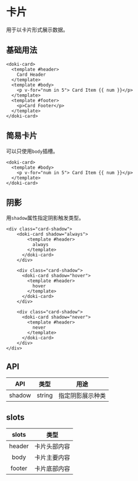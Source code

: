 # 卡片

用于以卡片形式展示数据。

## 基础用法

``` vue
<doki-card>
  <template #header>
    Card Header
  </template>
  <template #body>
    <p v-for="num in 5"> Card Item {{ num }}</p>
  </template>
  <template #footer>
    <p>Card Footer</p>
  </template>
</doki-card>
```

## 简易卡片

可以只使用`body`插槽。

```vue
<doki-card>
  <template #body>
    <p v-for="num in 5"> Card Item {{ num }}</p>
  </template>
</doki-card>
```

## 阴影

用`shadow`属性指定阴影触发类型。

```vue
<div class="card-shadow">
    <doki-card shadow="always">
        <template #header>
          always
        </template>
      </doki-card>
    </div>

    <div class="card-shadow">
      <doki-card shadow="hover">
        <template #header>
          hover
        </template>
      </doki-card>
    </div>

    <div class="card-shadow">
      <doki-card shadow="never">
        <template #header>
          never
        </template>
      </doki-card>
    </div>
</div>
```

## API

|  API   |  类型  |       用途       |
| :----: | :----: | :--------------: |
| shadow | string | 指定阴影展示种类 |

## slots

| slots  |     类型     |
| :----: | :----------: |
| header | 卡片头部内容 |
|  body  | 卡片主要内容 |
| footer | 卡片底部内容 |
